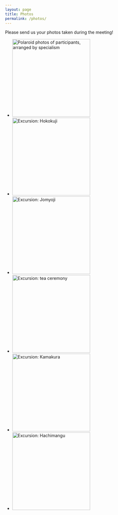 ```yaml
---
layout: page
title: Photos
permalink: /photos/
---
```


Please send us your photos taken during the meeting!

* <a href="/shonan-203-website/photos/mugshots.jpg"><img src="/shonan-203-website/photos/mugshots-thumb.jpg" width="256" alt="Polaroid photos of participants, arranged by specialism"/></a>
* <a href="/shonan-203-website/photos/conv0002.jpg"><img src="/shonan-203-website/photos/conv0002.jpg" width="256" alt="Excursion: Hokokuji"/></a>
* <a href="/shonan-203-website/photos/conv0003.jpg"><img src="/shonan-203-website/photos/conv0003.jpg" width="256" alt="Excursion: Jomyoji"/></a>
* <a href="/shonan-203-website/photos/conv0004.jpg"><img src="/shonan-203-website/photos/conv0004.jpg" width="256" alt="Excursion: tea ceremony"/></a>
* <a href="/shonan-203-website/photos/conv0005.jpg"><img src="/shonan-203-website/photos/conv0005.jpg" width="256" alt="Excursion: Kamakura"/></a>
* <a href="/shonan-203-website/photos/conv0007.jpg"><img src="/shonan-203-website/photos/conv0007.jpg" width="256" alt="Excursion: Hachimangu"/></a>
